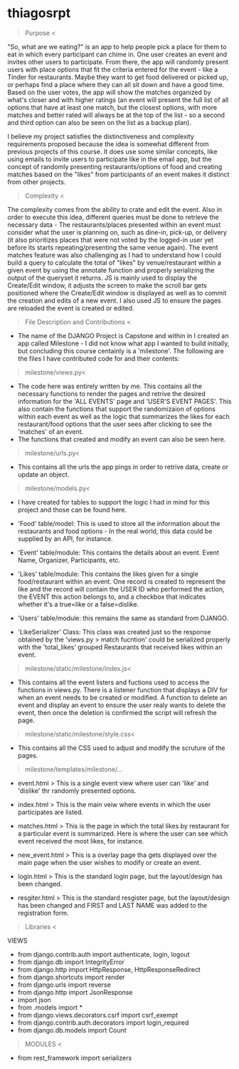 # thiagosrpt

> Purpose <

"So, what are we eating?" is an app to help people pick a place for them to eat in which every participant can chime in. One user creates an event and invites other users to participate. From there, the app will randomly present users with place options that fit the criteria entered for the event - like a Tinder for restaurants. Maybe they want to get food delivered or picked up, or perhaps find a place where they can all sit down and have a good time. Based on the user votes, the app will show the matches organized by what's closer and with higher ratings (an event will present the full list of all options that have at least one match, but the closest options, with more matches and better rated will always be at the top of the list - so a second and third option can also be seen on the list as a backup plan).

I believe my project satisfies the distinctiveness and complexity requirements proposed because the idea is somewhat different from previous projects of this course. It does use some similar concepts, like using emails to invite users to participate like in the email app, but the concept of randomly presenting restaurants/options of food and creating matches based on the "likes" from participants of an event makes it distinct from other projects.

> Complexity <

The complexity comes from the ability to crate and edit the event. Also in order to execute this idea, different queries must be done to retrieve the necessary data - The restaurants/places presented within an event must consider what the user is planning on, such as dine-in, pick-up, or delivery (it also prioritizes places that were not voted by the logged-in user yet before its starts repeating/presenting the same venue again). The event matches feature was also challenging as I had to understand how I could build a query to calculate the total of "likes" by venue/restaurant within a given event by using the annotate function and properly serializing the output of the queryset it returns. JS is mainly used to display the Create/Edit window, it adjusts the screen to make the scroll bar gets positioned where the Create/Edit window is displayed as well as to commit the creation and edits of a new event. I also used JS to ensure the pages are reloaded the event is created or edited.

> File Description and Contributions <

- The name of the DJANGO Project is Capstone and within in I created an app called Milestone - I did not know what app I wanted to build initially, but concluding this course centainly is a 'milestone'. The following are the files I have contributed code for and their contents:

>milestone/views.py<
- The code here was entirely written by me. This contains all the necessary functions to render the pages and retrive the desired information for the 'ALL EVENTS' page and 'USER'S EVENT PAGES'. This also contain the functions that support the randomizaion of options within each event as well as the logic that summarizes the likes for each restaurant/food options that the user sees after clicking to see the 'matches' of an event.
- The functions that created and modify an event can also be seen here.

>milestone/urls.py<
- This contains all the urls the app pings in order to retrive data, create or update an object.

>milestone/models.py<
- I have created for tables to support the logic I had in mind for this project and those can be found here.

- 'Food' table/model: This is used to store all the information about the restaurants and food options - In the real world, this data could be supplied by an API, for instance.

- 'Event' table/module: This contains the details about an event. Event Name, Organizer, Participants, etc.

- 'Likes' table/module: This contains the likes given for a single food/restaurant within an event. One record is created to represent the like and the record will contain the USER ID who performed the action, the EVENT this action belongs to, and a checkbox that indicates whether it's a true=like or a false=dislike.

- 'Users' table/module: this remains the same as standard from DJANGO.

- 'LikeSerializer' Class: This class was created just so the response obtained by the 'views.py > match fucntion' could be serialized properly with the 'total_likes' grouped Restaurants that received likes within an event.

>milestone/static/milestone/index.js<
- This contains all the event listers and fuctions used to access the functions in views.py. There is a listener function that displays a DIV for when an event needs to be created or modified. A function to delete an event and display an event to ensure the user realy wants to delete the event, then once the deletion is confirmed the script will refresh the page.

>milestone/static/milestone/style.css<
- This contains all the CSS used to adjust and modify the scruture of the pages.

>milestone/templates/milestone/...

- event.html > This is a single event view where user can 'like' and 'dislike' thr randomly presented options.

- index.html > This is the main veiw where events in which the user participates are listed.

- matches.html > This is the page in which the total likes by restaurant for a particular event is summarized. Here is where the user can see which event received the most likes, for instance.

- new_event.html > This is a overlay page tha gets displayed over the main page when the user wishes to modify or create an event.

- login.html > This is the standard login page, but the layout/design has been changed.

- resgiter.html > This is the standard resgister page, but the layout/design has been changed and FIRST and LAST NAME was added to the registration form.


> Libraries <

VIEWS
- from django.contrib.auth import authenticate, login, logout
- from django.db import IntegrityError
- from django.http import HttpResponse, HttpResponseRedirect
- from django.shortcuts import render
- from django.urls import reverse
- from django.http import JsonResponse
- import json
- from .models import *
- from django.views.decorators.csrf import csrf_exempt
- from django.contrib.auth.decorators import login_required
- from django.db.models import Count

> MODULES <
- from rest_framework import serializers
